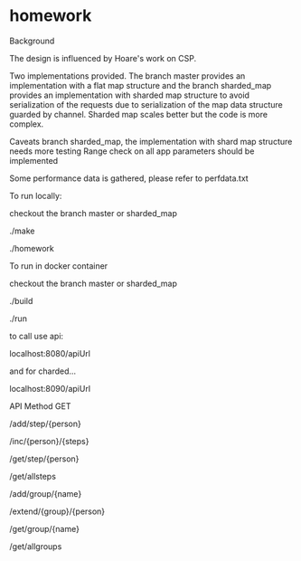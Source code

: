 # homework

Background

The design is influenced by Hoare's work on CSP.

Two implementations provided. The branch master provides an implementation with a flat map structure and
the branch sharded_map provides an implementation with sharded map structure to avoid serialization of the
requests due to serialization of the map data structure guarded by channel.
Sharded map scales better but the code is more complex.

Caveats branch sharded_map, the implementation with shard map structure needs more testing
Range check on all app parameters should be implemented




Some performance data is gathered, please refer to perfdata.txt

To run locally:

checkout the branch master or sharded_map


./make

./homework   


To run in docker container

checkout the branch master or sharded_map

./build

./run

to call use api:

localhost:8080/apiUrl

and for charded...

localhost:8090/apiUrl



API
Method GET

/add/step/{person}

/inc/{person}/{steps}

/get/step/{person}

/get/allsteps

/add/group/{name}

/extend/{group}/{person}

/get/group/{name}

/get/allgroups
